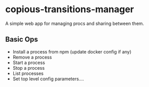 # copious-transitions-manager

 A simple web app for managing procs and sharing between them.
 
 
 
 ## Basic Ops
 
 * Install a process from npm (update docker config if any)
 * Remove a process
 * Start a process
 * Stop a process
 * List processes
 * Set top level config parameters....

 

